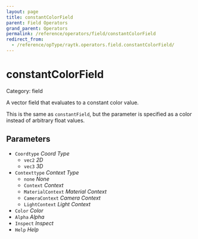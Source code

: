 ```yaml
---
layout: page
title: constantColorField
parent: Field Operators
grand_parent: Operators
permalink: /reference/operators/field/constantColorField
redirect_from:
  - /reference/opType/raytk.operators.field.constantColorField/
---
```


# constantColorField

Category: field



A vector field that evaluates to a constant color value.

This is the same as `constantField`, but the parameter is specified as a color instead of arbitrary float values.

## Parameters

* `Coordtype` *Coord Type*
  * `vec2` *2D*
  * `vec3` *3D*
* `Contexttype` *Context Type*
  * `none` *None*
  * `Context` *Context*
  * `MaterialContext` *Material Context*
  * `CameraContext` *Camera Context*
  * `LightContext` *Light Context*
* `Color` *Color*
* `Alpha` *Alpha*
* `Inspect` *Inspect*
* `Help` *Help*